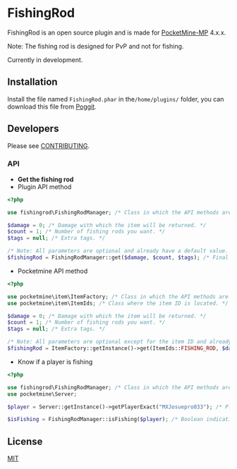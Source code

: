 # FishingRod

FishingRod is an open source plugin and is made for [PocketMine-MP](https://github.com/pmmp/PocketMine-MP) 4.x.x.

Note: The fishing rod is designed for PvP and not for fishing.

Currently in development.

## Installation

Install the file named `FishingRod.phar` in the`/home/plugins/` folder, you can download this file from [Poggit](https://poggit.pmmp.io/FishingRod).

## Developers

Please see [CONTRIBUTING](https://github.com/MXJosueDev/FishingRod/blob/main/CONTRIBUTING.md).

### API

- **Get the fishing rod**
- Plugin API method
```php 
<?php

use fishingrod\FishingRodManager; /* Class in which the API methods are. */

$damage = 0; /* Damage with which the item will be returned. */
$count = 1; /* Number of fishing rods you want. */
$tags = null; /* Extra tags. */

/* Note: All parameters are optional and already have a default value. */
$fishingRod = FishingRodManager::get($damage, $count, $tags); /* Final item that you can add to any inventory. */
```
- Pocketmine API method
```php 
<?php

use pocketmine\item\ItemFactory; /* Class in which the API methods are.*/
use pocketmine\item\ItemIds; /* Class where the item ID is located. */

$damage = 0; /* Damage with which the item will be returned. */
$count = 1; /* Number of fishing rods you want. */
$tags = null; /* Extra tags. */

/* Note: All parameters are optional except for the item ID and already have a default value. */
$fishingRod = ItemFactory::getInstance()->get(ItemIds::FISHING_ROD, $damage, $count, $tags); /* Final item that you can add to any inventory. */
```

- Know if a player is fishing
```php
<?php

use fishingrod\FishingRodManager; /* Class in which the API methods are. */
use pocketmine\Server;

$player = Server::getInstance()->getPlayerExact("MXJosuepro033"); /* Player. */

$isFishing = FishingRodManager::isFishing($player); /* Boolean indicating whether or not it is fishing. */
```

## License

[MIT](https://choosealicense.com/licenses/mit/)
